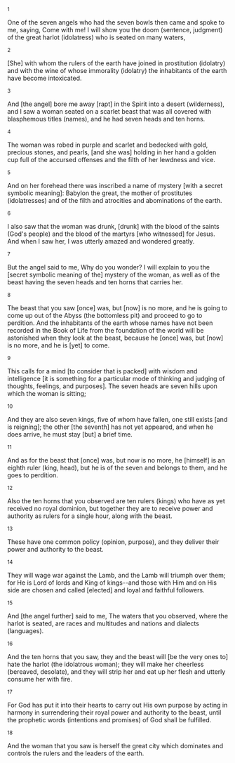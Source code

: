 <sup>1</sup> 

One of the seven angels who had the seven bowls then came and spoke to me, saying, Come with me! I will show you the doom (sentence, judgment) of the great harlot (idolatress) who is seated on many waters, 

<sup>2</sup> 

[She] with whom the rulers of the earth have joined in prostitution (idolatry) and with the wine of whose immorality (idolatry) the inhabitants of the earth have become intoxicated. 

<sup>3</sup> 

And [the angel] bore me away [rapt] in the Spirit into a desert (wilderness), and I saw a woman seated on a scarlet beast that was all covered with blasphemous titles (names), and he had seven heads and ten horns. 

<sup>4</sup> 

The woman was robed in purple and scarlet and bedecked with gold, precious stones, and pearls, [and she was] holding in her hand a golden cup full of the accursed offenses and the filth of her lewdness and vice. 

<sup>5</sup> 

And on her forehead there was inscribed a name of mystery [with a secret symbolic meaning]: Babylon the great, the mother of prostitutes (idolatresses) and of the filth and atrocities and abominations of the earth. 

<sup>6</sup> 

I also saw that the woman was drunk, [drunk] with the blood of the saints (God's people) and the blood of the martyrs [who witnessed] for Jesus. And when I saw her, I was utterly amazed and wondered greatly. 

<sup>7</sup> 

But the angel said to me, Why do you wonder? I will explain to you the [secret symbolic meaning of the] mystery of the woman, as well as of the beast having the seven heads and ten horns that carries her. 

<sup>8</sup> 

The beast that you saw [once] was, but [now] is no more, and he is going to come up out of the Abyss (the bottomless pit) and proceed to go to perdition. And the inhabitants of the earth whose names have not been recorded in the Book of Life from the foundation of the world will be astonished when they look at the beast, because he [once] was, but [now] is no more, and he is [yet] to come. 

<sup>9</sup> 

This calls for a mind [to consider that is packed] with wisdom and intelligence [it is something for a particular mode of thinking and judging of thoughts, feelings, and purposes]. The seven heads are seven hills upon which the woman is sitting; 

<sup>10</sup> 

And they are also seven kings, five of whom have fallen, one still exists [and is reigning]; the other [the seventh] has not yet appeared, and when he does arrive, he must stay [but] a brief time. 

<sup>11</sup> 

And as for the beast that [once] was, but now is no more, he [himself] is an eighth ruler (king, head), but he is of the seven and belongs to them, and he goes to perdition. 

<sup>12</sup> 

Also the ten horns that you observed are ten rulers (kings) who have as yet received no royal dominion, but together they are to receive power and authority as rulers for a single hour, along with the beast. 

<sup>13</sup> 

These have one common policy (opinion, purpose), and they deliver their power and authority to the beast. 

<sup>14</sup> 

They will wage war against the Lamb, and the Lamb will triumph over them; for He is Lord of lords and King of kings--and those with Him and on His side are chosen and called [elected] and loyal and faithful followers. 

<sup>15</sup> 

And [the angel further] said to me, The waters that you observed, where the harlot is seated, are races and multitudes and nations and dialects (languages). 

<sup>16</sup> 

And the ten horns that you saw, they and the beast will [be the very ones to] hate the harlot (the idolatrous woman); they will make her cheerless (bereaved, desolate), and they will strip her and eat up her flesh and utterly consume her with fire. 

<sup>17</sup> 

For God has put it into their hearts to carry out His own purpose by acting in harmony in surrendering their royal power and authority to the beast, until the prophetic words (intentions and promises) of God shall be fulfilled. 

<sup>18</sup> 

And the woman that you saw is herself the great city which dominates and controls the rulers and the leaders of the earth.